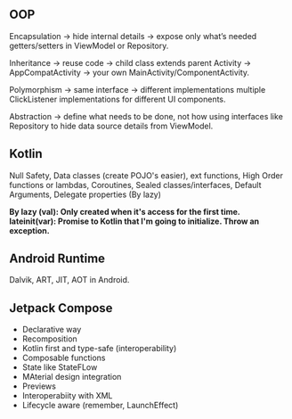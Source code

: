 ## OOP
Encapsulation → hide internal details → expose only what’s needed
getters/setters in ViewModel or Repository.

Inheritance → reuse code → child class extends parent
Activity → AppCompatActivity → your own MainActivity/ComponentActivity.

Polymorphism → same interface → different implementations
multiple ClickListener implementations for different UI components.

Abstraction → define what needs to be done, not how
using interfaces like Repository to hide data source details from ViewModel.

## Kotlin
Null Safety, Data classes (create POJO's easier), ext functions, High Order functions or lambdas, Coroutines,
Sealed classes/interfaces, Default Arguments, Delegate properties (By lazy)

**By lazy (val): Only created when it's access for the first time.**
<br>**lateinit(var): Promise to Kotlin that I'm going to initialize. Throw an exception.**

## Android Runtime
Dalvik, ART, JIT, AOT in Android. 

## Jetpack Compose
- Declarative way
- Recomposition
- Kotlin first and type-safe (interoperability)
- Composable functions
- State like StateFLow
- MAterial design integration
- Previews
- Interoperabiity with XML
- Lifecycle aware (remember, LaunchEffect)


